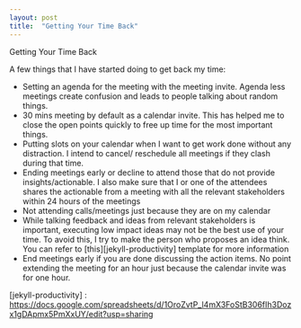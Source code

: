 ```yaml
---
layout: post
title:  "Getting Your Time Back"
---
```


Getting Your Time Back 

A few things that I have started doing to get back my time: 

* Setting an agenda for the meeting with the meeting invite. Agenda less meetings create confusion and 
  leads to people talking about random things. 
* 30 mins meeting by default as a calendar invite. This has helped me to close the open points quickly to 
  free up time for the most important things.
* Putting slots on your calendar when I want to get work done without any distraction. I intend to cancel/
  reschedule all meetings if they clash during that time.
* Ending meetings early or decline to attend those that do not provide insights/actionable. I also make
  sure that I or one of the attendees shares the actionable from a meeting with all the relevant    stakeholders within 24 hours of the meetings 
* Not attending calls/meetings just because they are on my calendar 
* While talking feedback and ideas from relevant stakeholders is important, executing low impact ideas may
  not be the best use of your time. To avoid this, I try to make the person who proposes an idea think. You  can refer to [this][jekyll-productivity] template for more information 
* End meetings early if you are done discussing the action items. No point extending the meeting for an 
  hour just because the calendar invite was for one hour. 

[jekyll-productivity] : https://docs.google.com/spreadsheets/d/1OroZvtP_l4mX3FoStB306fIh3Dozx1gDApmx5PmXxUY/edit?usp=sharing














